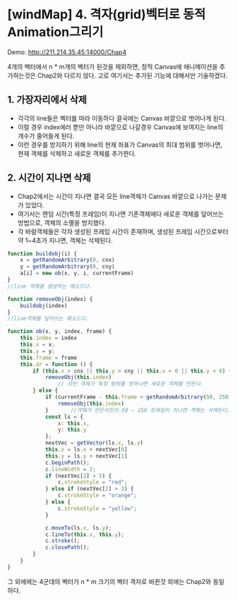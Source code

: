 # [windMap] 4. 격자(grid)벡터로 동적 Animation그리기

Demo: http://211.214.35.45:14000/Chap4

4개의 벡터에서 n * m개의 벡터가 된것을 제외하면, 정적 Canvas에 애니메이션을 추가하는것은 Chap2와 다르지 않다. 고로 여기서는 추가된 기능에 대해서만 기술하겠다.

## 1. 가장자리에서 삭제
* 각각의 line들은 벡터를 따라 이동하다 결국에는 Canvas 바깥으로 벗어나게 된다.
* 이럴 경우 index에러 뿐만 아니라 바깥으로 나갈경우 Canvas에 보여지는 line의 개수가 줄어들게 된다.
* 이런 경우를 방지하기 위해 line의 현재 좌표가 Canvas의 최대 범위를 벗어나면, 현재 객체를 삭제하고 새로운 객체를 추가한다.

## 2. 시간이 지나면 삭제
* Chap2에서는 시간이 지나면 결국 모든 line객체가 Canvas 바깥으로 나가는 문제가 있었다.
* 여기서는 랜덤 시간(특정 프레임)이 지나면 기존객체에다 새로운 객체를 덮어쓰는 방법으로, 객체의 소멸을 방지했다.
* 각 바람객체들은 각자 생성된 프레임 시간이 존재하며, 생성된 프레임 시간으로부터 약 1~4초가 지나면, 객체는 삭제된다.

```javascript
function buildobj(i) {
    x = getRandomArbitrary(0, cnx)
    y = getRandomArbitrary(0, cny)
    a[i] = new ob(x, y, i, currentFrame)
}
//line 객체를 생성하는 메소드다.

function removeObj(index) {
    buildobj(index)
}
//line객체를 덮어쓰는 메소드다.

function ob(x, y, index, frame) {
    this.index = index
    this.x = x;
    this.y = y;
    this.frame = frame
    this.dr = function () {
        if (this.x > cnx || this.y > cny || this.x < 0 || this.y < 0) {
            removeObj(this.index)
				// 라인 객체가 특정 범위를 벗어나면 새로운 객체를 만든다.
        } else {		
            if (currentFrame - this.frame > getRandomArbitrary(50, 250)) {
                removeObj(this.index)
            }		//객체가 만든어진자 50 ~ 250 프레임이 지나면 객체는 삭제된다.
            const ls = {
                x: this.x,
                y: this.y
            };
            nextVec = getVector(ls.x, ls.y)
            this.x = ls.x + nextVec[0]
            this.y = ls.y + nextVec[1]
            c.beginPath();
            c.lineWidth = 2;
            if (nextVec[2] > 5) {
                c.strokeStyle = "red";
            } else if (nextVec[2] > 3) {
                c.strokeStyle = "orange";
            } else {
                c.strokeStyle = "yellow";
            }

            c.moveTo(ls.x, ls.y);
            c.lineTo(this.x, this.y);
            c.stroke();
            c.closePath();
        }
    }
}
```

그 외에에는 4군데의 벡터가 n * m 크기의 벡터 격자로 바뀐것 외에는 Chap2와 동일하다.
